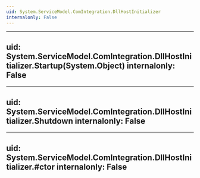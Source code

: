 ```yaml
---
uid: System.ServiceModel.ComIntegration.DllHostInitializer
internalonly: False
---
```


---
uid: System.ServiceModel.ComIntegration.DllHostInitializer.Startup(System.Object)
internalonly: False
---

---
uid: System.ServiceModel.ComIntegration.DllHostInitializer.Shutdown
internalonly: False
---

---
uid: System.ServiceModel.ComIntegration.DllHostInitializer.#ctor
internalonly: False
---
